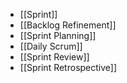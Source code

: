- [[Sprint]]
- [[Backlog Refinement]]
- [[Sprint Planning]]
- [[Daily Scrum]]
- [[Sprint Review]] 
- [[Sprint Retrospective]]